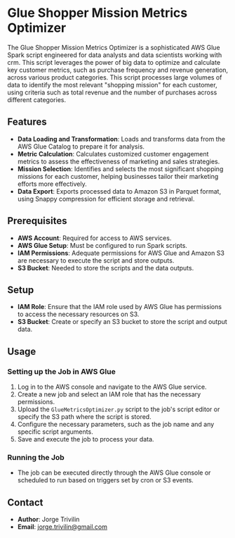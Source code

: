# Glue Shopper Mission Metrics Optimizer

The Glue Shopper Mission Metrics Optimizer is a sophisticated AWS Glue Spark script engineered for data analysts and data scientists working with crm. This script leverages the power of big data to optimize and calculate key customer metrics, such as purchase frequency and revenue generation, across various product categories. This script processes large volumes of data to identify the most relevant "shopping mission" for each customer, using criteria such as total revenue and the number of purchases across different categories.

## Features
- **Data Loading and Transformation**: Loads and transforms data from the AWS Glue Catalog to prepare it for analysis.
- **Metric Calculation**: Calculates customized customer engagement metrics to assess the effectiveness of marketing and sales strategies.
- **Mission Selection**: Identifies and selects the most significant shopping missions for each customer, helping businesses tailor their marketing efforts more effectively.
- **Data Export**: Exports processed data to Amazon S3 in Parquet format, using Snappy compression for efficient storage and retrieval.

## Prerequisites
- **AWS Account**: Required for access to AWS services.
- **AWS Glue Setup**: Must be configured to run Spark scripts.
- **IAM Permissions**: Adequate permissions for AWS Glue and Amazon S3 are necessary to execute the script and store outputs.
- **S3 Bucket**: Needed to store the scripts and the data outputs.

## Setup
- **IAM Role**: Ensure that the IAM role used by AWS Glue has permissions to access the necessary resources on S3.
- **S3 Bucket**: Create or specify an S3 bucket to store the script and output data.

## Usage
### Setting up the Job in AWS Glue
1. Log in to the AWS console and navigate to the AWS Glue service.
2. Create a new job and select an IAM role that has the necessary permissions.
3. Upload the `GlueMetricsOptimizer.py` script to the job's script editor or specify the S3 path where the script is stored.
4. Configure the necessary parameters, such as the job name and any specific script arguments.
5. Save and execute the job to process your data.

### Running the Job
- The job can be executed directly through the AWS Glue console or scheduled to run based on triggers set by cron or S3 events.

## Contact
- **Author**: Jorge Trivilin
- **Email**: [jorge.trivilin@gmail.com](mailto:jorge.trivilin@gmail.com)
